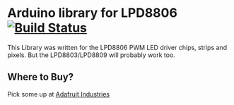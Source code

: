 # Arduino library for LPD8806 [![Build Status](https://github.com/adafruit/LPD8806/workflows/Arduino%20Library%20CI/badge.svg)](https://github.com/adafruit/LPD8806/actions)

This Library was written for the LPD8806 PWM LED driver chips, strips and pixels.
But the LPD8803/LPD8809 will probably work too.

## Where to Buy? ##
Pick some up at [Adafruit Industries](http://www.adafruit.com/products/306)
